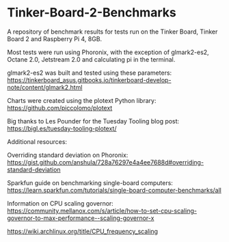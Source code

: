 # Tinker-Board-2-Benchmarks

A repository of benchmark results for tests run on the Tinker Board, Tinker Board 2 and Raspberry Pi 4, 8GB.

Most tests were run using Phoronix, with the exception of glmark2-es2, Octane 2.0, Jetstream 2.0 and calculating pi in the terminal.

glmark2-es2 was built and tested using these parameters: https://tinkerboard_asus.gitbooks.io/tinkerboard-develop-note/content/glmark2.html

Charts were created using the plotext Python library: https://github.com/piccolomo/plotext

Big thanks to Les Pounder for the Tuesday Tooling blog post: https://bigl.es/tuesday-tooling-plotext/

Additional resources:

Overriding standard deviation on Phoronix: https://gist.github.com/anshula/728a76297e4a4ee7688d#overriding-standard-deviation

Sparkfun guide on benchmarking single-board computers: https://learn.sparkfun.com/tutorials/single-board-computer-benchmarks/all

Information on CPU scaling governor: https://community.mellanox.com/s/article/how-to-set-cpu-scaling-governor-to-max-performance--scaling-governor-x

https://wiki.archlinux.org/title/CPU_frequency_scaling
